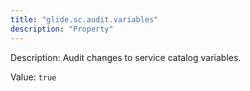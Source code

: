 ```yaml
---
title: "glide.sc.audit.variables"
description: "Property"
---
```


Description: Audit changes to service catalog variables.

Value: `true`